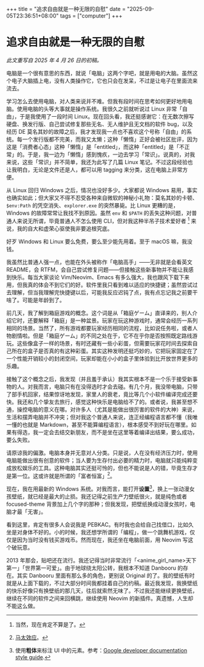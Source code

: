 +++
title = "追求自由就是一种无限的自慰"
date = "2025-09-05T23:36:51+08:00"
tags = ["computer"]
+++

# 追求自由就是一种无限的自慰

_此文重写自 2025 年 4 月 26 日的初稿。_

电脑是一个很有意思的东西，就说「电脑」这两个字吧，就是用电的大脑。虽然这个电子大脑插上电，没有人类操作它，它也只会在发呆，不过是让电子在里面流来流去。

学习怎么去使用电脑，对人类来说并不难。但我有段时间在思考如何更好地用电脑。使用电脑的头等大事就是操作系统。我很久之前就听说过 Linux 非常「自由」，于是我使用了一段时间 Linux。现在回头看，我还挺感谢它：在无数次擦写硬盘、换发行版、自己尝试修复那些无名、无人维护且无文档的软件 bug，以及经历 DE 莫名其妙的故障之后，我才发现我一点也不喜欢这个号称「自由」的系统。每一个发行版都不完美，而我又太懒；这种「懒惰」正好会被社区批评，因为这是「消费者心态」这种「懒惰」是「entitled」，而这种「entitled」是「不正常」的。于是，我一边为「懒惰」感到愧疚，一边去学习「常识」。说真的，对我来说，这些「常识」并不简单，我还为此写了几篇 Linux 笔记。不过这段经验也让我明白，无论是文件还是人，都可以用 tagging 来分类，这在电脑上非常方便。

从 Linux 回归 Windows 之后，情况也没好多少。大家都说 Windows 易用，事实也确实如此；但大家又不得不忍受各种来自微软的神秘小礼物：莫名其妙的卡顿、`$env:Path` 的凭空消失、`explorer.exe` 的突然暴毙。比 Linux 更糟的是，Windows 的故障常常让我找不到原因。虽然 `env` 和 `$PATH` 的丢失这种问题，对普通人来说无所谓，毕竟普通人不怎么使用 CLI，但对我这种半吊子技术爱好者 [^1] 来说，我的自大和虚荣心驱使我非要追根究底。

好歹 Windows 和 Linux 要么免费，要么至少能先用着。至于 macOS 嘛，我没钱。

我虽然比普通人强一点，也能在外头被称作「电脑高手」——无非就是会看英文 README，会 RTFM，会自己尝试修复问题——但接触这些新事物并不能让我感到快乐。每当大家谈论 Vim/Neovim、Emacs 有多么强大，我也跟风下载下来用，但我真的体会不到它们的好。软件里我只看到难以适应的快捷键；虽然尝试过去理解，但当我理解完快捷键以后，可能我反应迟钝了点，我有点忘记我之前要干啥了。可能是年龄到了。

前几天，我了解到箱庭游戏的概念。这个词是从「箱庭ゲーム」直译来的，别人介绍它时，还要解释「箱庭」是一种盆景。玩家在玩这种游戏时，通常会经历一系列相同的场景。当然了，所有游戏都要玩家经历相同的流程，比如说任务啦，或者人物剧情啦。但是「箱庭ゲーム」的不同之处在于，它不在乎你是否按照既定路线游玩。这些像盒子一样的场景，有时还藏有一些小彩蛋，但需要玩家花时间去探索自己所在的盒子是否真的有这种彩蛋。其实这种发明还挺巧妙的，它把玩家固定在了一个性能开销较小的封闭空间，玩家却能在小小的盒子里体验到比开放世界更多的乐趣。

接触了这个概念之后，我发现（并且羞于承认）我其实根本不是一个乐于接受新事物的人。对我而言，电脑只有在没得选时才会去碰。有几个月，我没带电脑，只带了部手机回家，结果惊讶地发现，家里人的衰老，竟比等几个小软件编译完成还要快。我还和几个挚友去旅行，感觉这种快乐是电脑给不了的。或者说，我甚至想不通，操控电脑的意义在哪。对许多人（尤其是能做出很厉害的软件的大神）来说，生活和摆弄电脑并不冲突；但对我这个普通人来说，连正经编程语言都不懂（我唯一懂的也就是 Markdown，甚至不能算编程语言），根本感受不到好玩在哪里。如果有得选，我一定会去结交新朋友，而不是坐在这里等着编译出结果，要么成功，要么失败。

请原谅我的偏激。电脑本身并无意对人分类。只是说，人在没有经济压力时，使用电脑能做出很有创意的软件；当人要为生存付出必要的精力时，电脑就只能纯粹变成放松娱乐的工具。这种电脑其实还挺可怜的，但也不能说是人的错，毕竟生存才是第一位。这或许就是所谓的「富者恒富」[^2]。

现在，我在用最新的 Windows 系统。对我而言，能打开**设置**[^3]，换上一张动漫女孩壁纸，就已经是最大的止损。我还记得之前生产力壁纸很火，就是纯色或者 focused-theme 背景加上几个字的那种；但我发现，把壁纸换成动漫女孩时，电脑才最「无害」。

看到这里，肯定有很多人会说我是 PEBKAC。有时我也会给自己找借口，比如久坐是对身体不好的。小的时候，我还想学所谓的「编程」，做一个跳舞机游戏，仅仅是因为当时没有钱买游戏币。然而现在，我还坐在电脑前面，用 Neovim 写这个破玩意。

2013 年那会，贴吧还在流行。我还记得当时非常流行「<anime_girl_name>天下第一」「世界第一可爱」。由于地球绕太阳公转，我根本不知道 Danbooru 的存在。其实 Danbooru 里面有那么多的角色，更别说 Original 的了。我的壁纸有时就是从上面下载的，不过大部分时间我都挂着自己的约稿。最近我发现，我换壁纸的快乐好像只有换壁纸的那几天，往后就索然无味了。不过我还能继续更换壁纸，继续在不同的软件之间来回横跳，继续使用 Neovim 的新插件。真遗憾，人生却不能这么做。

[^1]: 当然，现在肯定不算是了。
[^2]: [马太效应](https://en.wikipedia.org/wiki/Matthew_effect)。
[^3]: 使用**粗体**来标注 UI 中的元素。参考：[Google developer documentation style guide](https://developers.google.com/style/text-formatting).
